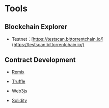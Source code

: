 # Tools

## Blockchain Explorer

* Testnet：[https://testscan.bittorrentchain.io/](https://testscan.bittorrentchain.io/)

## Contract Development

* [Remix](https://remix.ethereum.org/)

* [Truffle](https://www.trufflesuite.com/)

* [Web3js](https://web3js.readthedocs.io/en/v1.2.11/)

* [Solidity](https://docs.soliditylang.org/en/v0.8.9/)
